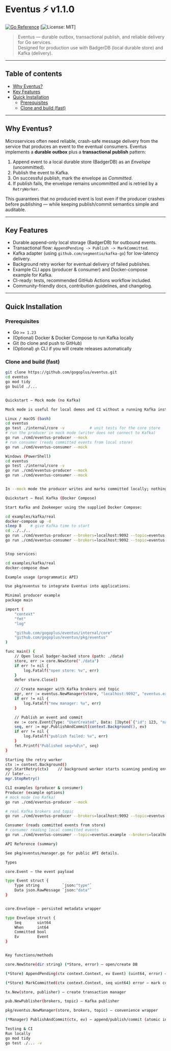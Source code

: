 # Eventus ⚡ v1.1.0

[![Go Reference](https://pkg.go.dev/badge/github.com/gogoplus/eventus.svg)](https://pkg.go.dev/github.com/gogoplus/eventus)
[![License: MIT](https://img.shields.io/badge/License-MIT-blue.svg)]

> Eventus — durable outbox, transactional publish, and reliable delivery for Go services.  
> Designed for production use with BadgerDB (local durable store) and Kafka (delivery).

---

## Table of contents

- [Why Eventus?](#why-eventus)
- [Key Features](#key-features)
- [Quick Installation](#quick-installation)
  - [Prerequisites](#prerequisites)
  - [Clone and build (fast)](#clone-and-build-fast)


---

## Why Eventus?

Microservices often need reliable, crash-safe message delivery from the service that produces an event to the eventual consumers. Eventus implements a **durable outbox** plus a **transactional publish** pattern:

1. Append event to a local durable store (BadgerDB) as an *Envelope* (uncommitted).
2. Publish the event to Kafka.
3. On successful publish, mark the envelope as *Committed*.
4. If publish fails, the envelope remains uncommitted and is retried by a `RetryWorker`.

This guarantees that no produced event is lost even if the producer crashes before publishing — while keeping publish/commit semantics simple and auditable.

---

## Key Features

- Durable append-only local storage (BadgerDB) for outbound events.
- Transactional flow: `AppendPending -> Publish -> MarkCommitted`.
- Kafka adapter (using `github.com/segmentio/kafka-go`) for low-latency delivery.
- Background retry worker for eventual delivery of failed publishes.
- Example CLI apps (producer & consumer) and Docker-compose example for Kafka.
- CI-ready: tests, recommended GitHub Actions workflow included.
- Community-friendly docs, contribution guidelines, and changelog.

---

## Quick Installation

### Prerequisites

- Go `>= 1.23`
- (Optional) Docker & Docker Compose to run Kafka locally
- Git (to clone and push to GitHub)
- (Optional) `gh` CLI if you will create releases automatically

### Clone and build (fast)

```bash
git clone https://github.com/gogoplus/eventus.git
cd eventus
go mod tidy
go build ./...


Quickstart — Mock mode (no Kafka)

Mock mode is useful for local demos and CI without a running Kafka instance.

Linux / macOS (bash)
cd eventus
go test ./internal/core -v           # unit tests for the core store
# run the producer in mock mode (writer does not connect to Kafka)
go run ./cmd/eventus-producer --mock
# run consumer (reads committed events from local store)
go run ./cmd/eventus-consumer --mock

Windows (PowerShell)
cd eventus
go test ./internal/core -v
go run ./cmd/eventus-producer --mock
go run ./cmd/eventus-consumer --mock


In --mock mode the producer writes and marks committed locally; nothing is published to Kafka.

Quickstart — Real Kafka (Docker Compose)

Start Kafka and Zookeeper using the supplied Docker Compose:

cd examples/kafka/real
docker-compose up -d
sleep 8    # give Kafka time to start
cd ../../..
go run ./cmd/eventus-producer --brokers=localhost:9092 --topic=eventus.example
go run ./cmd/eventus-consumer --brokers=localhost:9092 --topic=eventus.example


Stop services:

cd examples/kafka/real
docker-compose down

Example usage (programmatic API)

Use pkg/eventus to integrate Eventus into applications.

Minimal producer example
package main

import (
    "context"
    "fmt"
    "log"

    "github.com/gogoplus/eventus/internal/core"
    "github.com/gogoplus/eventus/pkg/eventus"
)

func main() {
    // Open local badger-backed store (path: ./data)
    store, err := core.NewStore("./data")
    if err != nil {
        log.Fatalf("open store: %v", err)
    }
    defer store.Close()

    // Create manager with Kafka brokers and topic
    mgr, err := eventus.NewManager(store, "localhost:9092", "eventus.example")
    if err != nil {
        log.Fatalf("new manager: %v", err)
    }

    // Publish an event and commit
    ev := core.Event{Type: "UserCreated", Data: []byte(`{"id": 123, "name":"alice"}`)}
    seq, err := mgr.PublishAndCommit(context.Background(), ev)
    if err != nil {
        log.Fatalf("publish failed: %v", err)
    }
    fmt.Printf("Published seq=%d\n", seq)
}

Starting the retry worker
ctx := context.Background()
mgr.StartRetry(ctx)    // background worker starts scanning pending envelopes
// later...
mgr.StopRetry()

CLI examples (producer & consumer)
Producer (example options)
# mock mode (no Kafka)
go run ./cmd/eventus-producer --mock

# real Kafka brokers and topic
go run ./cmd/eventus-producer --brokers=localhost:9092 --topic=eventus.example

Consumer (reads committed events from store)
# consumer reading local committed events
go run ./cmd/eventus-consumer --topic=eventus.example --brokers=localhost:9092

API Reference (summary)

See pkg/eventus/manager.go for public API details.

Types

core.Event — the event payload

type Event struct {
    Type string          `json:"type"`
    Data json.RawMessage `json:"data"`
}


core.Envelope — persisted metadata wrapper

type Envelope struct {
    Seq       uint64
    When      int64
    Committed bool
    Ev        Event
}


Key functions/methods

core.NewStore(dir string) (*Store, error) — open/create DB

(*Store) AppendPending(ctx context.Context, ev Event) (uint64, error) — append uncommitted

(*Store) MarkCommitted(ctx context.Context, seq uint64) error — mark committed

tx.New(store, publisher) — create transaction manager

pub.NewPublisher(brokers, topic) — Kafka publisher

pkg/eventus.NewManager(store, brokers, topic) — convenience wrapper

(*Manager) PublishAndCommit(ctx, ev) — append/publish/commit (atomic in app-level ordering)

Testing & CI
Run locally
go mod tidy
go test ./... -v



